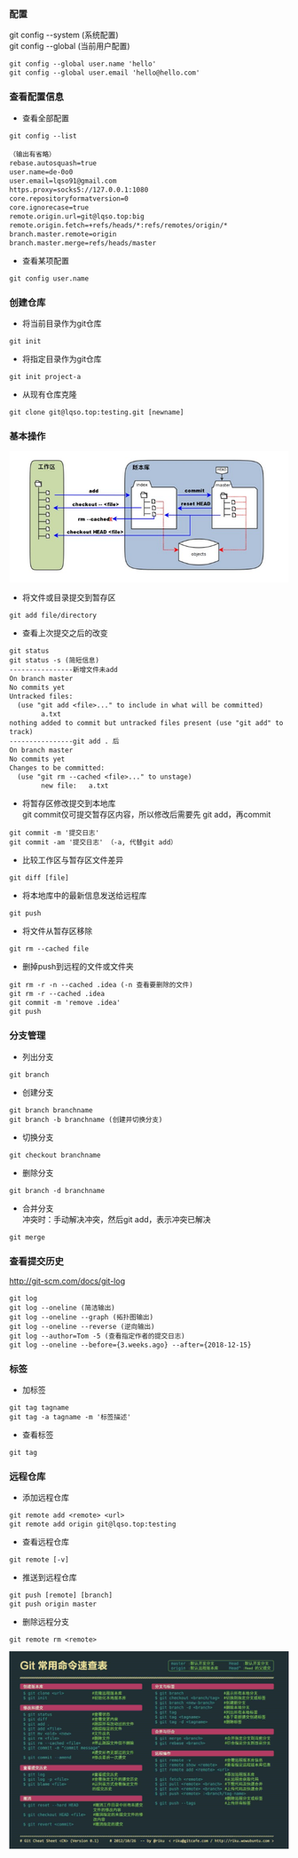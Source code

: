 ### 配置  
git config --system (系统配置)  
git config --global (当前用户配置)
```$xslt
git config --global user.name 'hello'
git config --global user.email 'hello@hello.com'
```

### 查看配置信息
- 查看全部配置
```$xslt
git config --list

（输出有省略）
rebase.autosquash=true
user.name=de-0o0
user.email=lqso91@gmail.com
https.proxy=socks5://127.0.0.1:1080
core.repositoryformatversion=0
core.ignorecase=true
remote.origin.url=git@lqso.top:big
remote.origin.fetch=+refs/heads/*:refs/remotes/origin/*
branch.master.remote=origin
branch.master.merge=refs/heads/master
```
- 查看某项配置
```$xslt
git config user.name
```
### 创建仓库
- 将当前目录作为git仓库
```$xslt
git init
```
- 将指定目录作为git仓库
```$xslt
git init project-a
```
- 从现有仓库克隆
```$xslt
git clone git@lqso.top:testing.git [newname]
```
### 基本操作
![git流程图](git/images/gitwork.png)
- 将文件或目录提交到暂存区
```$xslt
git add file/directory
```

- 查看上次提交之后的改变
```$xslt
git status
git status -s (简短信息)
----------------新增文件未add
On branch master
No commits yet
Untracked files:
  (use "git add <file>..." to include in what will be committed)
        a.txt
nothing added to commit but untracked files present (use "git add" to track)
----------------git add . 后
On branch master
No commits yet
Changes to be committed:
  (use "git rm --cached <file>..." to unstage)
        new file:   a.txt
```
- 将暂存区修改提交到本地库  
git commit仅可提交暂存区内容，所以修改后需要先 git add，再commit
```$xslt
git commit -m '提交日志'
git commit -am '提交日志' （-a, 代替git add）
```
- 比较工作区与暂存区文件差异
```$xslt
git diff [file]
```
- 将本地库中的最新信息发送给远程库
```$xslt
git push
```
- 将文件从暂存区移除
```$xslt
git rm --cached file
```
- 删掉push到远程的文件或文件夹
```$xslt
git rm -r -n --cached .idea (-n 查看要删除的文件)
git rm -r --cached .idea
git commit -m 'remove .idea'
git push
```
### 分支管理
- 列出分支
```$xslt
git branch
```
- 创建分支
```$xslt
git branch branchname
git branch -b branchname (创建并切换分支)
```
- 切换分支
```$xslt
git checkout branchname
```
- 删除分支
```$xslt
git branch -d branchname
```
- 合并分支  
冲突时：手动解决冲突，然后git add，表示冲突已解决
```$xslt
git merge
```
### 查看提交历史  
http://git-scm.com/docs/git-log
```
git log
git log --oneline (简洁输出)
git log --oneline --graph (拓扑图输出)
git log --oneline --reverse (逆向输出)
git log --author=Tom -5 (查看指定作者的提交日志)
git log --oneline --before={3.weeks.ago} --after={2018-12-15}
```
### 标签
- 加标签  
```$xslt
git tag tagname
git tag -a tagname -m '标签描述' 
```
- 查看标签
```$xslt
git tag
```
### 远程仓库
- 添加远程仓库
```$xslt
git remote add <remote> <url>
git remote add origin git@lqso.top:testing
```
- 查看远程仓库
```$xslt
git remote [-v]
```
- 推送到远程仓库
```$xslt
git push [remote] [branch]
git push origin master
```
- 删除远程分支
```$xslt
git remote rm <remote>
```
![git命令](git/images/gitcommand.jpg)